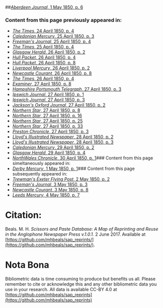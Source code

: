 ##[*Aberdeen Journal*, 1 May 1850, p. 6](https://mhbeals.github.io/sap_html/Aberdeen-Journal/Aberdeen-Journal-1-May-1850-p-6)

### Content from this page previously appeared in:
+ [*The Times*, 24 April 1850, p. 4](https://mhbeals.github.io/sap_html/The-Times/The-Times-24-April-1850-p-4)
+ [*Caledonian Mercury*, 25 April 1850, p. 3](https://mhbeals.github.io/sap_html/Caledonian-Mercury/Caledonian-Mercury-25-April-1850-p-3)
+ [*Freeman's Journal*, 25 April 1850, p. 4](https://mhbeals.github.io/sap_html/Freeman's-Journal/Freeman's-Journal-25-April-1850-p-4)
+ [*The Times*, 25 April 1850, p. 4](https://mhbeals.github.io/sap_html/The-Times/The-Times-25-April-1850-p-4)
+ [*Glasgow Herald*, 26 April 1850, p. 2](https://mhbeals.github.io/sap_html/Glasgow-Herald/Glasgow-Herald-26-April-1850-p-2)
+ [*Hull Packet*, 26 April 1850, p. 4](https://mhbeals.github.io/sap_html/Hull-Packet/Hull-Packet-26-April-1850-p-4)
+ [*Hull Packet*, 26 April 1850, p. 8](https://mhbeals.github.io/sap_html/Hull-Packet/Hull-Packet-26-April-1850-p-8)
+ [*Liverpool Mercury*, 26 April 1850, p. 2](https://mhbeals.github.io/sap_html/Liverpool-Mercury/Liverpool-Mercury-26-April-1850-p-2)
+ [*Newcastle Courant*, 26 April 1850, p. 8](https://mhbeals.github.io/sap_html/Newcastle-Courant/Newcastle-Courant-26-April-1850-p-8)
+ [*The Times*, 26 April 1850, p. 4](https://mhbeals.github.io/sap_html/The-Times/The-Times-26-April-1850-p-4)
+ [*Examiner*, 27 April 1850, p. 8](https://mhbeals.github.io/sap_html/Examiner/Examiner-27-April-1850-p-8)
+ [*Hampshire Portsmouth Telegraph*, 27 April 1850, p. 3](https://mhbeals.github.io/sap_html/Hampshire-Portsmouth-Telegraph/Hampshire-Portsmouth-Telegraph-27-April-1850-p-3)
+ [*Ipswich Journal*, 27 April 1850, p. 1](https://mhbeals.github.io/sap_html/Ipswich-Journal/Ipswich-Journal-27-April-1850-p-1)
+ [*Ipswich Journal*, 27 April 1850, p. 3](https://mhbeals.github.io/sap_html/Ipswich-Journal/Ipswich-Journal-27-April-1850-p-3)
+ [*Jackson's Oxford Journal*, 27 April 1850, p. 2](https://mhbeals.github.io/sap_html/Jackson's-Oxford-Journal/Jackson's-Oxford-Journal-27-April-1850-p-2)
+ [*Northern Star*, 27 April 1850, p. 8](https://mhbeals.github.io/sap_html/Northern-Star/Northern-Star-27-April-1850-p-8)
+ [*Northern Star*, 27 April 1850, p. 16](https://mhbeals.github.io/sap_html/Northern-Star/Northern-Star-27-April-1850-p-16)
+ [*Northern Star*, 27 April 1850, p. 25](https://mhbeals.github.io/sap_html/Northern-Star/Northern-Star-27-April-1850-p-25)
+ [*Northern Star*, 27 April 1850, p. 33](https://mhbeals.github.io/sap_html/Northern-Star/Northern-Star-27-April-1850-p-33)
+ [*Preston Chronicle*, 27 April 1850, p. 3](https://mhbeals.github.io/sap_html/Preston-Chronicle/Preston-Chronicle-27-April-1850-p-3)
+ [*Lloyd's Illustrated Newspaper*, 28 April 1850, p. 2](https://mhbeals.github.io/sap_html/Lloyd's-Illustrated-Newspaper/Lloyd's-Illustrated-Newspaper-28-April-1850-p-2)
+ [*Lloyd's Illustrated Newspaper*, 28 April 1850, p. 3](https://mhbeals.github.io/sap_html/Lloyd's-Illustrated-Newspaper/Lloyd's-Illustrated-Newspaper-28-April-1850-p-3)
+ [*Caledonian Mercury*, 29 April 1850, p. 2](https://mhbeals.github.io/sap_html/Caledonian-Mercury/Caledonian-Mercury-29-April-1850-p-2)
+ [*Glasgow Herald*, 29 April 1850, p. 4](https://mhbeals.github.io/sap_html/Glasgow-Herald/Glasgow-Herald-29-April-1850-p-4)
+ [*NorthWales Chronicle*, 30 April 1850, p. 1](https://mhbeals.github.io/sap_html/NorthWales-Chronicle/NorthWales-Chronicle-30-April-1850-p-1)### Content from this page simeltaneously appeared in:
+ [*Derby Mercury*, 1 May 1850, p. 1](https://mhbeals.github.io/sap_html/Derby-Mercury/Derby-Mercury-1-May-1850-p-1)### Content from this page subsequently appeared in:
+ [*Trewman's Exeter Flying Post*, 2 May 1850, p. 2](https://mhbeals.github.io/sap_html/Trewman's-Exeter-Flying-Post/Trewman's-Exeter-Flying-Post-2-May-1850-p-2)
+ [*Freeman's Journal*, 3 May 1850, p. 3](https://mhbeals.github.io/sap_html/Freeman's-Journal/Freeman's-Journal-3-May-1850-p-3)
+ [*Newcastle Courant*, 3 May 1850, p. 8](https://mhbeals.github.io/sap_html/Newcastle-Courant/Newcastle-Courant-3-May-1850-p-8)
+ [*Leeds Mercury*, 4 May 1850, p. 7](https://mhbeals.github.io/sap_html/Leeds-Mercury/Leeds-Mercury-4-May-1850-p-7)
                    
# Citation: 

Beals. M. H. *Scissors and Paste Database: A Map of Reprinting and Reuse in the Anglophone Newspaper Press v.1.0.1.* 2 June 2017. Available at [https://github.com/mhbeals/sap_reprints/](https://github.com/mhbeals/sap_reprints/). 
                    
# Nota Bona

Bibliometric data is time consuming to produce but benefits us all. Please remember to cite or acknowledge this and any other bibliometric data you use in your research. All data is available CC-BY 4.0 at [https://github.com/mhbeals/sap_reprints](https://github.com/mhbeals/sap_reprints)